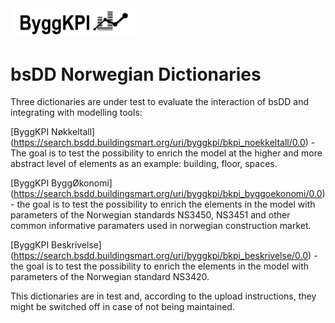 <img src="Documents/Logo Black.png" alt="ByggKPI Logo" style="width: 200px" />  

# bsDD Norwegian Dictionaries

Three dictionaries are under test to evaluate the interaction of bsDD and integrating with modelling tools:

[ByggKPI Nøkkeltall] (https://search.bsdd.buildingsmart.org/uri/byggkpi/bkpi_noekkeltall/0.0) - The goal is to test the possibility to enrich the model at the higher and more abstract level of elements as an example: building, floor, spaces.

[ByggKPI ByggØkonomi] (https://search.bsdd.buildingsmart.org/uri/byggkpi/bkpi_byggoekonomi/0.0) - the goal is to test the possibility to enrich the elements in the model with parameters of the Norwegian standards NS3450, NS3451 and other common informative paramaters used in norwegian construction market.

[ByggKPI Beskrivelse] (https://search.bsdd.buildingsmart.org/uri/byggkpi/bkpi_beskrivelse/0.0) - the goal is to test the possibility to enrich the elements in the model with parameters of the Norwegian standard NS3420.

This dictionaries are in test and, according to the upload instructions, they might be switched off in case of not being maintained.


